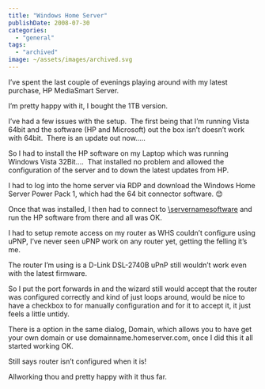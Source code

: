 ```yaml
---
title: "Windows Home Server"
publishDate: 2008-07-30
categories: 
  - "general"
tags:
  - "archived"
image: ~/assets/images/archived.svg
---
```


I’ve spent the last couple of evenings playing around with my latest purchase, HP MediaSmart Server.

I’m pretty happy with it, I bought the 1TB version.

I’ve had a few issues with the setup.  The first being that I’m running Vista 64bit and the software (HP and Microsoft) out the box isn’t doesn’t work with 64bit.  There is an update out now…..

So I had to install the HP software on my Laptop which was running Windows Vista 32Bit….  That installed no problem and allowed the configuration of the server and to down the latest updates from HP.

I had to log into the home server via RDP and download the Windows Home Server Power Pack 1, which had the 64 bit connector software. 😊

Once that was installed, I then had to connect to [\\servernamesoftware](//\servernamesoftware) and run the HP software from there and all was OK.

I had to setup remote access on my router as WHS couldn’t configure using uPNP, I’ve never seen uPNP work on any router yet, getting the felling it’s me.

The router I’m using is a D-Link DSL-2740B uPnP still wouldn’t work even with the latest firmware.

So I put the port forwards in and the wizard still would accept that the router was configured correctly and kind of just loops around, would be nice to have a checkbox to for manually configuration and for it to accept it, it just feels a little untidy.

There is a option in the same dialog, Domain, which allows you to have get your own domain or use domainname.homeserver.com, once I did this it all started working OK.

Still says router isn’t configured when it is!

Allworking thou and pretty happy with it thus far.
